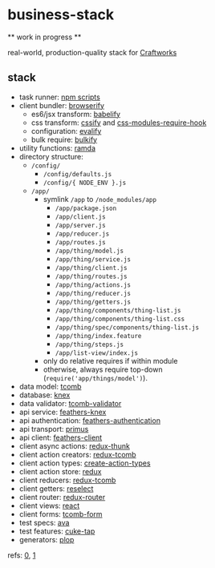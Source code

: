 # business-stack

** work in progress **

real-world, production-quality stack for [Craftworks](http://craftworks.enspiral.com)

## stack

- task runner: [npm scripts](http://substack.net/task_automation_with_npm_run)
- client bundler: [browserify](https://github.com/substack/browserify-handbook)
  - es6/jsx transform: [babelify](https://www.npmjs.com/package/babelify)
  - css transform: [cssify](https://www.npmjs.com/package/cssify) and [css-modules-require-hook](https://www.npmjs.com/package/css-modules-require-hook)
  - configuration: [evalify](https://www.npmjs.org/package/evalify)
  - bulk require: [bulkify](https://www.npmjs.org/package/bulkify)
- utility functions: [ramda](http://ramdajs.com/docs/)
- directory structure:
  - `/config/`
    - `/config/defaults.js`
    - `/config/{ NODE_ENV }.js`
  - `/app/`
    - symlink `/app` to `/node_modules/app`
      - `/app/package.json`
      - `/app/client.js`
      - `/app/server.js`
      - `/app/reducer.js`
      - `/app/routes.js`
      - `/app/thing/model.js`
      - `/app/thing/service.js`
      - `/app/thing/client.js`
      - `/app/thing/routes.js`
      - `/app/thing/actions.js`
      - `/app/thing/reducer.js`
      - `/app/thing/getters.js`
      - `/app/thing/components/thing-list.js`
      - `/app/thing/components/thing-list.css`
      - `/app/thing/spec/components/thing-list.js`
      - `/app/thing/index.feature`
      - `/app/thing/steps.js`
      - `/app/list-view/index.js`
    - only do relative requires if within module
    - otherwise, always require top-down (`require('app/things/model')`).
- data model: [tcomb](https://github.com/gcanti/tcomb)
- database: [knex](https://www.npmjs.com/package/knex)
- data validator: [tcomb-validator](https://github.com/gcanti/tcomb-validation)
- api service: [feathers-knex](https://www.npmjs.com/package/feathers-knex)
- api authentication: [feathers-authentication](https://www.npmjs.org/package/feathers-authentication)
- api transport: [primus](https://www.npmjs.com/package/primus)
- api client: [feathers-client](https://www.npmjs.com/package/feathers-client)
- client async actions: [redux-thunk](https://www.npmjs.com/package/redux-thunk)
- client action creators: [redux-tcomb](https://www.npmjs.com/package/redux-tcomb)
- client action types: [create-action-types](https://www.npmjs.com/package/create-action-types)
- client action store: [redux](https://www.npmjs.com/package/redux)
- client reducers: [redux-tcomb](https://github.com/gcanti/redux-tcomb)
- client getters: [reselect](https://www.npmjs.com/package/reselect)
- client router: [redux-router](https://www.npmjs.com/package/redux-router)
- client views: [react](https://www.npmjs.com/package/react)
- client forms: [tcomb-form](https://github.com/gcanti/tcomb-form)
- test specs: [ava](https://www.npmjs.com/package/ava)
- test features: [cuke-tap](https://www.npmjs.com/package/cuke-tap)
- generators: [plop](https://github.com/amwmedia/plop)

refs: [0](http://teropa.info/blog/2015/09/10/full-stack-redux-tutorial.html), [1](http://blog.workshape.io/the-3ree-stack-react-redux-rethinkdb-express-js/)
